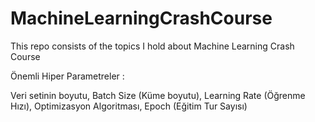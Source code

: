 # MachineLearningCrashCourse
This repo consists of the topics I hold about Machine Learning Crash Course

Önemli Hiper Parametreler :

Veri setinin boyutu,
Batch Size (Küme boyutu),
Learning Rate (Öğrenme Hızı),
Optimizasyon Algoritması,
Epoch (Eğitim Tur Sayısı)
